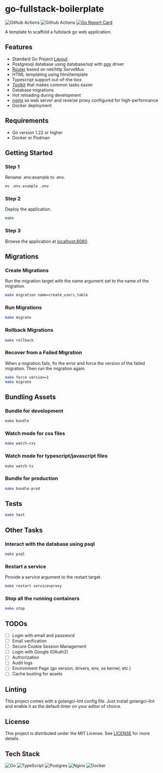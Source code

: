 # go-fullstack-boilerplate

![Github Actions](https://github.com/ferdiebergado/go-fullstack-boilerplate/actions/workflows/go.yml/badge.svg?event=push) ![Github Actions](https://github.com/ferdiebergado/go-fullstack-boilerplate/actions/workflows/security.yml/badge.svg?event=push) [![Go Report Card](https://goreportcard.com/badge/github.com/ferdiebergado/go-fullstack-boilerplate)](https://goreportcard.com/report/github.com/ferdiebergado/go-fullstack-boilerplate)

A template to scaffold a fullstack go web application.

## Features

-   Standard Go Project [Layout](https://github.com/golang-standards/project-layout)
-   Postgresql database using database/sql with [pgx](https://pkg.go.dev/github.com/jackc/pgx/stdlib) driver
-   [Router](https://github.com/ferdiebergado/goexpress) based on net/http ServeMux
-   HTML templating using html/template
-   Typescript support out-of-the-box
-   [Toolkit](https://github.com/ferdiebergado/gopherkit) that makes common tasks easier
-   Database migrations
-   Hot reloading during development
-   [nginx](https://nginx.org/en/) as web server and reverse proxy configured for high-performance
-   Docker deployment

## Requirements

-   Go version 1.22 or higher
-   Docker or Podman

## Getting Started

### Step 1

Rename .env.example to .env.

```sh
mv .env.example .env
```

### Step 2

Deploy the application.

```sh
make
```

### Step 3

Browse the application at [localhost:8080](http://locahost:8080).

## Migrations

### Create Migrations

Run the migration target with the name argument set to the name of the migration.

```sh
make migration name=create_users_table
```

### Run Migrations

```sh
make migrate
```

### Rollback Migrations

```sh
make rollback
```

### Recover from a Failed Migration

When a migration fails, fix the error and force the version of the failed migration.
Then run the migration again.

```sh
make force version=1
make migrate
```

## Bundling Assets

### Bundle for development

```sh
make bundle
```

### Watch mode for css files

```sh
make watch-css
```

### Watch mode for typescript/javascript files

```sh
make watch-ts
```

### Bundle for production

```sh
make bundle-prod
```

## Tests

```sh
make test
```

## Other Tasks

### Interact with the database using psql

```sh
make psql
```

### Restart a service

Provide a service argument to the restart target.

```sh
make restart service=proxy
```

### Stop all the running containers

```sh
make stop
```

## TODOs

-   [ ] Login with email and password
-   [ ] Email verification
-   [ ] Secure Cookie Session Management
-   [ ] Login with Google (OAuth2)
-   [ ] Authorization
-   [ ] Audit logs
-   [ ] Environment Page (go version, drivers, env, os kernel, etc.)
-   [ ] Cache busting for assets

## Linting

This project comes with a golangci-lint config file. Just install golangci-lint and enable it as the default linter on your editor of choice.

## License

This project is distributed under the MIT License. See [LICENSE](https://github.com/ferdiebergado/go-fullstack-boilerplate/blob/main/LICENSE) for more details.

## Tech Stack

![Go](https://img.shields.io/badge/go-%2300ADD8.svg?style=for-the-badge&logo=go&logoColor=white) ![TypeScript](https://img.shields.io/badge/typescript-%23007ACC.svg?style=for-the-badge&logo=typescript&logoColor=white) ![Postgres](https://img.shields.io/badge/postgres-%23316192.svg?style=for-the-badge&logo=postgresql&logoColor=white) ![Nginx](https://img.shields.io/badge/nginx-%23009639.svg?style=for-the-badge&logo=nginx&logoColor=white) ![Docker](https://img.shields.io/badge/docker-%230db7ed.svg?style=for-the-badge&logo=docker&logoColor=white)
